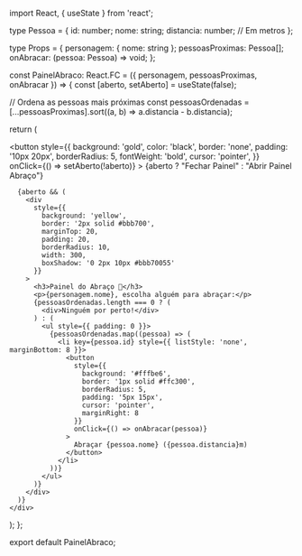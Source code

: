 import React, { useState } from 'react';

type Pessoa = {
  id: number;
  nome: string;
  distancia: number; // Em metros
};

type Props = {
  personagem: { nome: string };
  pessoasProximas: Pessoa[];
  onAbracar: (pessoa: Pessoa) => void;
};

const PainelAbraco: React.FC<Props> = ({ personagem, pessoasProximas, onAbracar }) => {
  const [aberto, setAberto] = useState(false);

  // Ordena as pessoas mais próximas
  const pessoasOrdenadas = [...pessoasProximas].sort((a, b) => a.distancia - b.distancia);

  return (
    <div>
      <button
        style={{
          background: 'gold',
          color: 'black',
          border: 'none',
          padding: '10px 20px',
          borderRadius: 5,
          fontWeight: 'bold',
          cursor: 'pointer',
        }}
        onClick={() => setAberto(!aberto)}
      >
        {aberto ? "Fechar Painel" : "Abrir Painel Abraço"}
      </button>

      {aberto && (
        <div
          style={{
            background: 'yellow',
            border: '2px solid #bbb700',
            marginTop: 20,
            padding: 20,
            borderRadius: 10,
            width: 300,
            boxShadow: '0 2px 10px #bbb70055'
          }}
        >
          <h3>Painel do Abraço 🤗</h3>
          <p>{personagem.nome}, escolha alguém para abraçar:</p>
          {pessoasOrdenadas.length === 0 ? (
            <div>Ninguém por perto!</div>
          ) : (
            <ul style={{ padding: 0 }}>
              {pessoasOrdenadas.map((pessoa) => (
                <li key={pessoa.id} style={{ listStyle: 'none', marginBottom: 8 }}>
                  <button
                    style={{
                      background: '#fffbe6',
                      border: '1px solid #ffc300',
                      borderRadius: 5,
                      padding: '5px 15px',
                      cursor: 'pointer',
                      marginRight: 8
                    }}
                    onClick={() => onAbracar(pessoa)}
                  >
                    Abraçar {pessoa.nome} ({pessoa.distancia}m)
                  </button>
                </li>
              ))}
            </ul>
          )}
        </div>
      )}
    </div>
  );
};

export default PainelAbraco;
